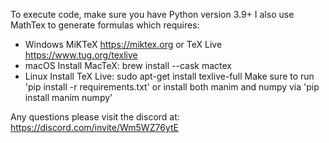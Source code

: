 To execute code, make sure you have Python version 3.9+
I also use MathTex to generate formulas which requires:
- Windows MiKTeX https://miktex.org or TeX Live https://www.tug.org/texlive
- macOS	Install MacTeX: brew install --cask mactex
- Linux	Install TeX Live: sudo apt-get install texlive-full
Make sure to run 'pip install -r requirements.txt' or install both manim and numpy via 'pip install manim numpy'

Any questions please visit the discord at: https://discord.com/invite/Wm5WZ76ytE

